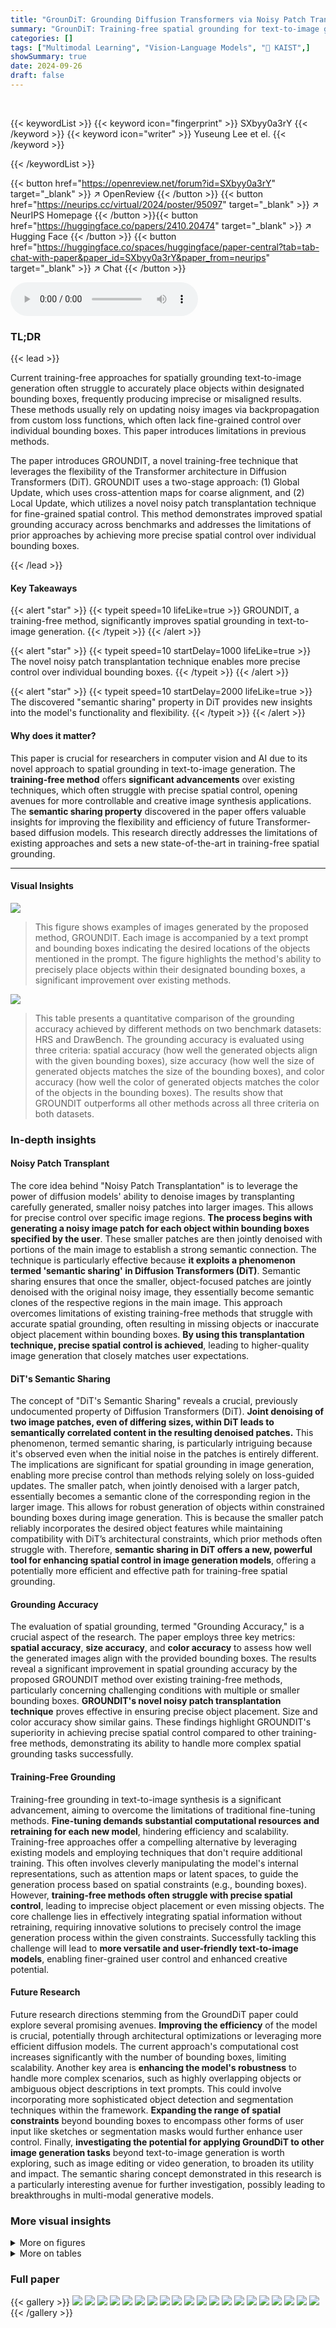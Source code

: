 ```yaml
---
title: "GrounDiT: Grounding Diffusion Transformers via Noisy Patch Transplantation"
summary: "GrounDiT: Training-free spatial grounding for text-to-image generation using Diffusion Transformers and a novel noisy patch transplantation technique for precise object placement."
categories: []
tags: ["Multimodal Learning", "Vision-Language Models", "🏢 KAIST",]
showSummary: true
date: 2024-09-26
draft: false
---
```


<br>

{{< keywordList >}}
{{< keyword icon="fingerprint" >}} SXbyy0a3rY {{< /keyword >}}
{{< keyword icon="writer" >}} Yuseung Lee et el. {{< /keyword >}}
 
{{< /keywordList >}}

{{< button href="https://openreview.net/forum?id=SXbyy0a3rY" target="_blank" >}}
↗ OpenReview
{{< /button >}}
{{< button href="https://neurips.cc/virtual/2024/poster/95097" target="_blank" >}}
↗ NeurIPS Homepage
{{< /button >}}{{< button href="https://huggingface.co/papers/2410.20474" target="_blank" >}}
↗ Hugging Face
{{< /button >}}
{{< button href="https://huggingface.co/spaces/huggingface/paper-central?tab=tab-chat-with-paper&paper_id=SXbyy0a3rY&paper_from=neurips" target="_blank" >}}
↗ Chat
{{< /button >}}



<audio controls>
    <source src="https://ai-paper-reviewer.com/SXbyy0a3rY/podcast.wav" type="audio/wav">
    Your browser does not support the audio element.
</audio>


### TL;DR


{{< lead >}}

Current training-free approaches for spatially grounding text-to-image generation often struggle to accurately place objects within designated bounding boxes, frequently producing imprecise or misaligned results.  These methods usually rely on updating noisy images via backpropagation from custom loss functions, which often lack fine-grained control over individual bounding boxes. This paper introduces limitations in previous methods.

The paper introduces GROUNDIT, a novel training-free technique that leverages the flexibility of the Transformer architecture in Diffusion Transformers (DiT). GROUNDIT uses a two-stage approach: (1) Global Update, which uses cross-attention maps for coarse alignment, and (2) Local Update, which utilizes a novel noisy patch transplantation technique for fine-grained spatial control.  This method demonstrates improved spatial grounding accuracy across benchmarks and addresses the limitations of prior approaches by achieving more precise spatial control over individual bounding boxes.

{{< /lead >}}


#### Key Takeaways

{{< alert "star" >}}
{{< typeit speed=10 lifeLike=true >}} GROUNDIT, a training-free method, significantly improves spatial grounding in text-to-image generation. {{< /typeit >}}
{{< /alert >}}

{{< alert "star" >}}
{{< typeit speed=10 startDelay=1000 lifeLike=true >}} The novel noisy patch transplantation technique enables more precise control over individual bounding boxes. {{< /typeit >}}
{{< /alert >}}

{{< alert "star" >}}
{{< typeit speed=10 startDelay=2000 lifeLike=true >}} The discovered "semantic sharing" property in DiT provides new insights into the model's functionality and flexibility. {{< /typeit >}}
{{< /alert >}}

#### Why does it matter?
This paper is crucial for researchers in computer vision and AI due to its novel approach to spatial grounding in text-to-image generation.  The **training-free method** offers **significant advancements** over existing techniques, which often struggle with precise spatial control, opening avenues for more controllable and creative image synthesis applications. The **semantic sharing property** discovered in the paper offers valuable insights for improving the flexibility and efficiency of future Transformer-based diffusion models.  This research directly addresses the limitations of existing approaches and sets a new state-of-the-art in training-free spatial grounding.

------
#### Visual Insights



![](https://ai-paper-reviewer.com/SXbyy0a3rY/figures_0_1.jpg)

> This figure shows examples of images generated by the proposed method, GROUNDIT. Each image is accompanied by a text prompt and bounding boxes indicating the desired locations of the objects mentioned in the prompt.  The figure highlights the method's ability to precisely place objects within their designated bounding boxes, a significant improvement over existing methods.





![](https://ai-paper-reviewer.com/SXbyy0a3rY/tables_8_1.jpg)

> This table presents a quantitative comparison of the grounding accuracy achieved by different methods on two benchmark datasets: HRS and DrawBench.  The grounding accuracy is evaluated using three criteria: spatial accuracy (how well the generated objects align with the given bounding boxes), size accuracy (how well the size of generated objects matches the size of the bounding boxes), and color accuracy (how well the color of generated objects matches the color of the objects in the bounding boxes). The results show that GROUNDIT outperforms all other methods across all three criteria on both datasets.





### In-depth insights


#### Noisy Patch Transplant
The core idea behind "Noisy Patch Transplantation" is to leverage the power of diffusion models' ability to denoise images by transplanting carefully generated, smaller noisy patches into larger images.  This allows for precise control over specific image regions. **The process begins with generating a noisy image patch for each object within bounding boxes specified by the user**. These smaller patches are then jointly denoised with portions of the main image to establish a strong semantic connection.  The technique is particularly effective because **it exploits a phenomenon termed 'semantic sharing' in Diffusion Transformers (DiT)**. Semantic sharing ensures that once the smaller, object-focused patches are jointly denoised with the original noisy image, they essentially become semantic clones of the respective regions in the main image.  This approach overcomes limitations of existing training-free methods that struggle with accurate spatial grounding, often resulting in missing objects or inaccurate object placement within bounding boxes. **By using this transplantation technique, precise spatial control is achieved**, leading to higher-quality image generation that closely matches user expectations.

#### DiT's Semantic Sharing
The concept of "DiT's Semantic Sharing" reveals a crucial, previously undocumented property of Diffusion Transformers (DiT).  **Joint denoising of two image patches, even of differing sizes, within DiT leads to semantically correlated content in the resulting denoised patches.** This phenomenon, termed semantic sharing, is particularly intriguing because it's observed even when the initial noise in the patches is entirely different.  The implications are significant for spatial grounding in image generation, enabling more precise control than methods relying solely on loss-guided updates. The smaller patch, when jointly denoised with a larger patch, essentially becomes a semantic clone of the corresponding region in the larger image. This allows for robust generation of objects within constrained bounding boxes during image generation. This is because the smaller patch reliably incorporates the desired object features while maintaining compatibility with DiT’s architectural constraints, which prior methods often struggle with. Therefore, **semantic sharing in DiT offers a new, powerful tool for enhancing spatial control in image generation models**, offering a potentially more efficient and effective path for training-free spatial grounding.

#### Grounding Accuracy
The evaluation of spatial grounding, termed "Grounding Accuracy," is a crucial aspect of the research.  The paper employs three key metrics: **spatial accuracy**, **size accuracy**, and **color accuracy** to assess how well the generated images align with the provided bounding boxes.  The results reveal a significant improvement in spatial grounding accuracy by the proposed GROUNDIT method over existing training-free methods, particularly concerning challenging conditions with multiple or smaller bounding boxes. **GROUNDIT's novel noisy patch transplantation technique** proves effective in ensuring precise object placement.  Size and color accuracy show similar gains.  These findings highlight GROUNDIT's superiority in achieving precise spatial control compared to other training-free methods, demonstrating its ability to handle more complex spatial grounding tasks successfully.

#### Training-Free Grounding
Training-free grounding in text-to-image synthesis is a significant advancement, aiming to overcome the limitations of traditional fine-tuning methods.  **Fine-tuning demands substantial computational resources and retraining for each new model**, hindering efficiency and scalability.  Training-free approaches offer a compelling alternative by leveraging existing models and employing techniques that don't require additional training.  This often involves cleverly manipulating the model's internal representations, such as attention maps or latent spaces, to guide the generation process based on spatial constraints (e.g., bounding boxes).  However, **training-free methods often struggle with precise spatial control**, leading to imprecise object placement or even missing objects.  The core challenge lies in effectively integrating spatial information without retraining, requiring innovative solutions to precisely control the image generation process within the given constraints.  Successfully tackling this challenge will lead to **more versatile and user-friendly text-to-image models**, enabling finer-grained user control and enhanced creative potential.

#### Future Research
Future research directions stemming from the GroundDiT paper could explore several promising avenues.  **Improving the efficiency** of the model is crucial, potentially through architectural optimizations or leveraging more efficient diffusion models. The current approach's computational cost increases significantly with the number of bounding boxes, limiting scalability.  Another key area is **enhancing the model's robustness** to handle more complex scenarios, such as highly overlapping objects or ambiguous object descriptions in text prompts.  This could involve incorporating more sophisticated object detection and segmentation techniques within the framework. **Expanding the range of spatial constraints** beyond bounding boxes to encompass other forms of user input like sketches or segmentation masks would further enhance user control.  Finally, **investigating the potential for applying GroundDiT to other image generation tasks** beyond text-to-image generation is worth exploring, such as image editing or video generation, to broaden its utility and impact. The semantic sharing concept demonstrated in this research is a particularly interesting avenue for further investigation, possibly leading to breakthroughs in multi-modal generative models.


### More visual insights

<details>
<summary>More on figures
</summary>


![](https://ai-paper-reviewer.com/SXbyy0a3rY/figures_3_1.jpg)

> The figure illustrates a single denoising step in the GROUNDIT framework, which involves two stages: a global update and a local update. The global update utilizes cross-attention maps to perform coarse spatial grounding, while the local update employs noisy patch transplantation for fine-grained spatial control over individual bounding boxes. This process leverages DiT's semantic sharing property to improve accuracy in generating images that precisely align with user-specified bounding boxes.


![](https://ai-paper-reviewer.com/SXbyy0a3rY/figures_5_1.jpg)

> This figure demonstrates the concept of joint denoising and semantic sharing in Diffusion Transformers. (A) shows the process of jointly denoising two noisy images of potentially different sizes using DiT by merging their image tokens, processing them through the DiT, and then splitting the denoised tokens back into the two images. (B) and (C) illustrate the effect of semantic sharing, where the joint denoising of two images, initially with different random noise, leads to increasingly similar generated images as the proportion of joint denoising steps (indicated by γ) increases. This effect is observed for images with equal resolutions (B) and different resolutions (C), highlighting the flexibility and intriguing property of semantic sharing in DiT.


![](https://ai-paper-reviewer.com/SXbyy0a3rY/figures_7_1.jpg)

> This figure presents a qualitative comparison of GROUNDIT against other state-of-the-art training-free spatial grounding methods for text-to-image generation. Each row displays the results for a given text prompt and set of bounding boxes.  The leftmost column shows the input bounding boxes provided as spatial constraints. Subsequent columns present results from various baseline methods, such as Layout Guidance, Attention Refocusing, BoxDiff, and R&B. The final column shows the results produced by the proposed GROUNDIT method.  The comparison highlights how GROUNDIT consistently and more accurately places objects within the designated bounding boxes, particularly when dealing with more complex scenes or a greater number of bounding boxes.


![](https://ai-paper-reviewer.com/SXbyy0a3rY/figures_13_1.jpg)

> This figure showcases the versatility of the GROUNDIT model in generating images with diverse aspect ratios and sizes, all while accurately placing objects within their specified bounding boxes.  Each image is accompanied by a text prompt and its corresponding bounding boxes, highlighting the model's ability to maintain precise spatial control regardless of the image's dimensions.


![](https://ai-paper-reviewer.com/SXbyy0a3rY/figures_13_2.jpg)

> This figure shows several examples of images generated by the GROUNDIT model. Each image is accompanied by a text prompt and bounding boxes indicating the desired location of each object. The key aspect highlighted is the ability of GROUNDIT to handle images with various aspect ratios and sizes, demonstrating its flexibility and robustness in spatial grounding.


![](https://ai-paper-reviewer.com/SXbyy0a3rY/figures_16_1.jpg)

> This figure demonstrates the limited range of resolutions that the Diffusion Transformer (DiT) model can effectively handle.  The experiment uses the text prompt 'A dog' and generates images at various resolutions (128x128, 256x256, 288x288, 384x384, 512x512).  The results show that while the model can produce reasonable images within a certain resolution range, images generated outside this range (specifically lower resolutions) become significantly less coherent and realistic. This illustrates the concept of 'generatable resolution' for the DiT model, a constraint the paper's method addresses.


![](https://ai-paper-reviewer.com/SXbyy0a3rY/figures_16_2.jpg)

> This figure shows the effect of joint denoising on the semantic similarity of two generated images. The x-axis represents the number of joint denoising steps, and the y-axis represents the LPIPS score, a measure of perceptual similarity. As the number of joint denoising steps increases (γ increases from 0 to 1), the LPIPS score decreases, indicating that the generated images become more semantically similar.  This demonstrates the concept of 'semantic sharing', a key property of Diffusion Transformers exploited in the GROUNDIT model.


![](https://ai-paper-reviewer.com/SXbyy0a3rY/figures_16_3.jpg)

> This figure shows the results of an experiment to measure the semantic similarity between two images generated using the joint denoising technique described in the paper.  The experiment varies a parameter (γ) that controls the proportion of denoising steps where joint denoising is applied. The x-axis represents the number of joint denoising steps, and the y-axis represents the LPIPS (Learned Perceptual Image Patch Similarity) score, a metric that measures perceptual similarity between images. As γ increases (more joint denoising), the LPIPS score decreases, indicating that the generated images become increasingly similar. This demonstrates the concept of 'semantic sharing' where joint denoising causes the two generated images to become semantically correlated.


![](https://ai-paper-reviewer.com/SXbyy0a3rY/figures_18_1.jpg)

> This figure compares the image generation results of GROUNDIT with several baseline methods for spatially grounded image generation. Each row represents a different text prompt with specified bounding boxes for different objects. The leftmost column displays the bounding boxes provided as input. The following columns show the generated images by different baselines (Layout-Guidance, Attention-Refocusing, BoxDiff, R&B, and PixArt-R&B), and the rightmost column shows the output generated by GROUNDIT. The results demonstrate GROUNDIT's superior ability to accurately place objects within their designated bounding boxes compared to baselines, especially when handling complex scenes with multiple objects and bounding boxes.


![](https://ai-paper-reviewer.com/SXbyy0a3rY/figures_19_1.jpg)

> This figure shows more examples of images generated by the proposed GROUNDIT model, showcasing its ability to generate images with multiple objects placed precisely within their corresponding bounding boxes.  The layout of the bounding boxes is shown alongside each generated image to demonstrate the accuracy of the spatial grounding achieved. Each image illustrates a different scene, further highlighting the model's versatility and control over object placement.


</details>




<details>
<summary>More on tables
</summary>


![](https://ai-paper-reviewer.com/SXbyy0a3rY/tables_9_1.jpg)
> This table presents a quantitative comparison of prompt fidelity between the proposed method (GROUNDIT) and the baseline method (PixArt-R&B). Three metrics are used to evaluate the generated images from the HRS dataset: CLIP score, ImageReward, and PickScore.  GROUNDIT demonstrates higher CLIP and ImageReward scores, indicating improved adherence to text prompts and better overall image quality, respectively.  While PickScore shows a slight decrease, it remains comparable to the baseline.  This highlights the effectiveness of GROUNDIT in generating images that closely match the intended prompt.

![](https://ai-paper-reviewer.com/SXbyy0a3rY/tables_14_1.jpg)
> This table presents a quantitative comparison of the Intersection over Union (IoU) metric across three different datasets: a subset of MS-COCO-2014, HRS-Spatial, and a custom dataset.  The comparison is made between GROUNDIT and several baseline methods.  The table highlights the performance of GROUNDIT in terms of spatial grounding accuracy, demonstrating its superiority over the baselines, especially when dealing with a greater number of bounding boxes.

![](https://ai-paper-reviewer.com/SXbyy0a3rY/tables_15_1.jpg)
> This table presents a quantitative comparison of the mean Intersection over Union (mIoU) scores achieved by different methods on three datasets: a subset of MS-COCO-2014, HRS-Spatial, and a custom dataset.  The mIoU metric measures the overlap between the predicted bounding boxes generated by each method and the ground truth bounding boxes.  Higher mIoU indicates better spatial grounding accuracy.  The table is broken down by backbone model used (Stable Diffusion and PixArt-α), showing the performance of various training-free spatial grounding approaches including Layout-Guidance, Attention-Refocusing, BoxDiff, and R&B, in comparison to the proposed GROUNDIT method.  The results highlight GROUNDIT's superior performance across different datasets, demonstrating its effectiveness in spatial grounding.

![](https://ai-paper-reviewer.com/SXbyy0a3rY/tables_15_2.jpg)
> This table presents a quantitative comparison of prompt fidelity (how well the generated images adhere to the text prompt) between the proposed GROUNDIT method and the PixArt-R&B baseline.  Three metrics are used for evaluation: CLIP score (measures how well the generated image matches the text prompt), ImageReward (measures human preference by considering both prompt fidelity and overall image quality), and PickScore (measures preference between pairs of images).  The table shows that GROUNDIT achieves a higher CLIP score and ImageReward compared to PixArt-R&B, indicating better prompt fidelity.  The PickScore shows a slight underperformance, but overall, GROUNDIT's prompt fidelity is comparable to the baseline.

![](https://ai-paper-reviewer.com/SXbyy0a3rY/tables_17_1.jpg)
> This table presents a quantitative comparison of the spatial grounding accuracy achieved by different methods on two benchmark datasets: HRS and DrawBench.  The methods compared include several state-of-the-art training-free approaches for spatial grounding, along with the authors' proposed method, GROUNDIT. The table shows the performance of each method across three criteria for spatial grounding: spatial accuracy (percentage of objects correctly placed within their bounding boxes), size accuracy (how well the size of the generated object matches the specified size), and color accuracy (how well the generated object's color matches the specified color).  The results demonstrate that GROUNDIT achieves superior performance compared to existing methods on both datasets, particularly in terms of spatial accuracy.

![](https://ai-paper-reviewer.com/SXbyy0a3rY/tables_17_2.jpg)
> This table compares the average inference time in seconds for different methods (R&B [47], PixArt-R&B, and GROUNDIT) across varying numbers of bounding boxes (3, 4, 5, and 6). It showcases the impact of the number of bounding boxes on the computational cost of each method.  GROUNDIT shows a modest increase in inference time as the number of bounding boxes increases, highlighting its scalability.

</details>




### Full paper

{{< gallery >}}
<img src="https://ai-paper-reviewer.com/SXbyy0a3rY/1.png" class="grid-w50 md:grid-w33 xl:grid-w25" />
<img src="https://ai-paper-reviewer.com/SXbyy0a3rY/2.png" class="grid-w50 md:grid-w33 xl:grid-w25" />
<img src="https://ai-paper-reviewer.com/SXbyy0a3rY/3.png" class="grid-w50 md:grid-w33 xl:grid-w25" />
<img src="https://ai-paper-reviewer.com/SXbyy0a3rY/4.png" class="grid-w50 md:grid-w33 xl:grid-w25" />
<img src="https://ai-paper-reviewer.com/SXbyy0a3rY/5.png" class="grid-w50 md:grid-w33 xl:grid-w25" />
<img src="https://ai-paper-reviewer.com/SXbyy0a3rY/6.png" class="grid-w50 md:grid-w33 xl:grid-w25" />
<img src="https://ai-paper-reviewer.com/SXbyy0a3rY/7.png" class="grid-w50 md:grid-w33 xl:grid-w25" />
<img src="https://ai-paper-reviewer.com/SXbyy0a3rY/8.png" class="grid-w50 md:grid-w33 xl:grid-w25" />
<img src="https://ai-paper-reviewer.com/SXbyy0a3rY/9.png" class="grid-w50 md:grid-w33 xl:grid-w25" />
<img src="https://ai-paper-reviewer.com/SXbyy0a3rY/10.png" class="grid-w50 md:grid-w33 xl:grid-w25" />
<img src="https://ai-paper-reviewer.com/SXbyy0a3rY/11.png" class="grid-w50 md:grid-w33 xl:grid-w25" />
<img src="https://ai-paper-reviewer.com/SXbyy0a3rY/12.png" class="grid-w50 md:grid-w33 xl:grid-w25" />
<img src="https://ai-paper-reviewer.com/SXbyy0a3rY/13.png" class="grid-w50 md:grid-w33 xl:grid-w25" />
<img src="https://ai-paper-reviewer.com/SXbyy0a3rY/14.png" class="grid-w50 md:grid-w33 xl:grid-w25" />
<img src="https://ai-paper-reviewer.com/SXbyy0a3rY/15.png" class="grid-w50 md:grid-w33 xl:grid-w25" />
<img src="https://ai-paper-reviewer.com/SXbyy0a3rY/16.png" class="grid-w50 md:grid-w33 xl:grid-w25" />
<img src="https://ai-paper-reviewer.com/SXbyy0a3rY/17.png" class="grid-w50 md:grid-w33 xl:grid-w25" />
<img src="https://ai-paper-reviewer.com/SXbyy0a3rY/18.png" class="grid-w50 md:grid-w33 xl:grid-w25" />
<img src="https://ai-paper-reviewer.com/SXbyy0a3rY/19.png" class="grid-w50 md:grid-w33 xl:grid-w25" />
<img src="https://ai-paper-reviewer.com/SXbyy0a3rY/20.png" class="grid-w50 md:grid-w33 xl:grid-w25" />
{{< /gallery >}}